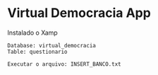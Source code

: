 # Virtual Democracia App

Instalado o Xamp


```shell
Database: virtual_democracia
Table: questionario

Executar o arquivo: INSERT_BANCO.txt
```





